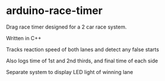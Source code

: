 # arduino-race-timer
Drag race timer designed for a 2 car race system.

Written in C++

Tracks reaction speed of both lanes and detect any false starts

Also logs time of 1st and 2nd thirds, and final time of each side

Separate system to display LED light of winning lane
